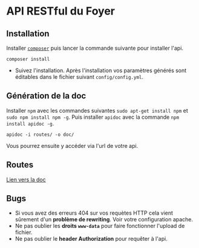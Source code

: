 # API RESTful du Foyer

## Installation

Installer <a href="https://getcomposer.org/download/" target="_blank">```composer```</a> puis lancer la commande suivante pour installer l'api.

```
composer install
```
* Suivez l'installation. Après l'installation vos paramètres générés sont éditables dans le fichier suivant ```config/config.yml```.

## Génération de la doc

Installer ```npm``` avec les commandes suivantes ```sudo apt-get install npm``` et ```sudo npm install npm -g```.
Puis installer ```apidoc``` avec la commande ```npm install apidoc -g```.

```
apidoc -i routes/ -o doc/
```
Vous pourrez ensuite y accéder via l'url de votre api.

## Routes

<a href="http://foyer.p4ul.tk/api/doc/" target="_blank">Lien vers la doc</a>

## Bugs

* Si vous avez des erreurs 404 sur vos requètes HTTP cela vient sûrement d'un **problème de rewriting**. Voir votre configuration apache.
* Ne pas oublier les **droits ```www-data```** pour faire fonctionner l'upload de fichier.
* Ne pas oublier le **header Authorization** pour requêter à l'api.
